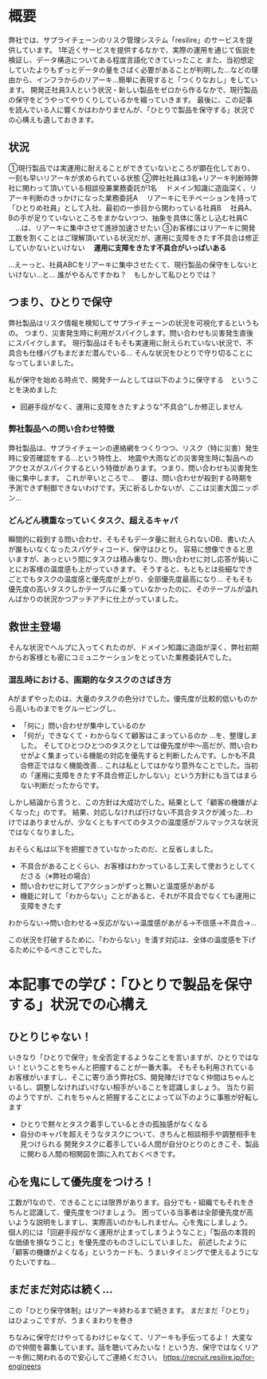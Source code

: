 # 概要
弊社では、サプライチェーンのリスク管理システム「resilire」のサービスを提供しています。
1年近くサービスを提供するなかで、実際の運用を通じて仮説を検証し、データ構造についてある程度言語化できていったこと
また、当初想定していたよりもずっとデータの量をさばく必要があることが判明した…などの理由から、インフラからのリアーキ…簡単に表現すると「つくりなおし」をしています。
開発正社員3人という状況・新しい製品をゼロから作るなかで、現行製品の保守をどうやってやりくりしているかを綴っていきます。
最後に、この記事を読んでいる人に響くかはわかりませんが、「ひとりで製品を保守する」状況での心構えも遺しておきます。

## 状況
①現行製品では実運用に耐えることができていないところが顕在化しており、一刻も早いリアーキが求められている状態
②弊社社員は3名+リアーキ判断時弊社に関わって頂いている相談役兼業務委託が1名
　ドメイン知識に造詣深く、リアーキ判断のきっかけになった業務委託A
　リアーキにモチベーションを持って「ひとりめ社員」として入社、最初の一歩目から関わっている社員B
　社員A、Bの手が足りていないところをまかないつつ、抽象を具体に落とし込む社員C
　…は、リアーキに集中させて進捗加速させたい
③お客様にはリアーキに開発工数を割くことはご理解頂いている状況だが、運用に支障をきたす不具合は修正していかないといけない
　**運用に支障をきたす不具合がいっぱいある**

…えーっと、社員ABCをリアーキに集中させたくて、現行製品の保守をしないといけない…と…
誰がやるんですかね？　もしかして私ひとりでは？

## つまり、ひとりで保守
弊社製品はリスク情報を検知してサプライチェーンの状況を可視化するというもの。
つまり、災害発生時に利用がスパイクします。問い合わせも災害発生直後にスパイクします。
現行製品はそもそも実運用に耐えられていない状況で、不具合も仕様バグもまだまだ潜んでいる…
そんな状況をひとりで守り切ることになってしまいました。

私が保守を始める時点で、開発チームとしては以下のように保守する　ということを決めました
- 回避手段がなく、運用に支障をきたすような"不具合"しか修正しません

### 弊社製品への問い合わせ特徴
弊社製品は、サプライチェーンの連絡網をつくりつつ、リスク（特に災害）発生時に安否確認をする…という特性上、
地震や大雨などの災害発生時に製品へのアクセスがスパイクするという特徴があります。つまり、問い合わせも災害発生後に集中します。
これが辛いところで…　要は、問い合わせが殺到する時期を予測できず制御できないわけです。天に祈るしかないが、ここは災害大国ニッポン…

### どんどん積重なっていくタスク、超えるキャパ
瞬間的に殺到する問い合わせ、そもそもデータ量に耐えられないDB、書いた人が誰もいなくなったスパゲティコード、保守はひとり。
容易に想像できると思いますが、あっという間にタスクは積み重なり、問い合わせに対し応答が鈍いことにお客様の温度感も上がっていきます。
そうすると、もともとは些細なできごとでもタスクの温度感と優先度が上がり、全部優先度最高になり…
そもそも優先度の高いタスクしかテーブルに乗っていなかったのに、そのテーブルが溢れんばかりの状況かつアッチアチに仕上がっていました。

## 救世主登場
そんな状況でヘルプに入ってくれたのが、ドメイン知識に造詣が深く、弊社初期からお客様とも密にコミュニケーションをとっていた業務委託Aでした。

### 混乱時における、画期的なタスクのさばき方
Aがまずやったのは、大量のタスクの色分けでした。優先度が比較的低いものから高いものまでをグルーピングし、
- 「何に」問い合わせが集中しているのか
- 「何が」できなくて・わからなくて顧客はこまっているのか
…を、整理しました。
そしてひとつひとつのタスクとしては優先度が中〜高だが、問い合わせがよく集まっている機能の対応を優先すると判断したんです。しかも不具合修正ではなく機能改善…
これは私としてはかなり意外なことでした。当初の「運用に支障をきたす不具合修正しかしない」という方針にも当てはまらない判断だったからです。

しかし結論から言うと、この方針は大成功でした。結果として「顧客の機嫌がよくなった」のです。
結果、対応しなければ行けない不具合タスクが減った…わけではありませんが、少なくともすべてのタスクの温度感がフルマックスな状況ではなくなりました。

おそらく私は以下を把握できていなかったのだ、と反省しました。
- 不具合があることくらい、お客様はわかっているし工夫して使おうとしてくださる（※弊社の場合）
- 問い合わせに対してアクションがずっと無いと温度感があがる
- 機能に対して「わからない」ことがあると、それが不具合でなくても運用に支障をきたす

わからない→問い合わせる→反応がない→温度感があがる→不信感→不具合→…

この状況を打破するために、「わからない」を潰す対応は、全体の温度感を下げるためにやるべきことでした。

# 本記事での学び：「ひとりで製品を保守する」状況での心構え
## ひとりじゃない！
いきなり「ひとりで保守」を全否定するようなことを言いますが、ひとりではない！ということをちゃんと把握することが一番大事。
そもそも利用されているお客様がいますし、そこに寄り添う弊社CS、開発陣だけでなく仲間はちゃんといるし、調整しなければいけない相手がいることを認識しましょう。
当たり前のようですが、これをちゃんと把握することによって以下のように事態が好転します
- ひとりで黙々とタスク着手しているときの孤独感がなくなる
- 自分のキャパを超えそうなタスクについて、きちんと相談相手や調整相手を見つけられる
開発タスクに着手している人間が自分ひとりのときこそ、製品に関わる人間の相関図を頭に入れておくべきです。

## 心を鬼にして優先度をつけろ！
工数が1なので、できることには限界があります。自分でも・組織でもそれをきちんと認識して、優先度をつけましょう。
困っている当事者は全部優先度が高いような説明をしますし、実際高いのかもしれません。心を鬼にしましょう。
個人的には「回避手段がなく運用が止まってしまうようなこと」「製品の本質的な価値を損なうこと」を優先度のものさしにしていました。
前述したように「顧客の機嫌がよくなる」というカードも、うまいタイミングで使えるようになりたいですね…

## まだまだ対応は続く…
この「ひとり保守体制」はリアーキ終わるまで続きます。
まだまだ「ひとり」はひよっこですが、うまくまわりを巻き

ちなみに保守だけやってるわけじゃなくて、リアーキも手伝ってるよ！
大変なので仲間を募集しています。話を聴いてみたいな！という方、保守ではなくリアーキ側に関われるので安心してご連絡ください。
https://recruit.resilire.jp/for-engineers